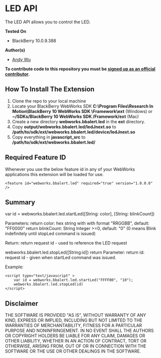 # LED API

The LED API allows you to control the LED.

**Tested On**

* BlackBerry 10.0.9.388

**Author(s)** 

* [Andy Wu](https://github.com/andywu89)            

**To contribute code to this repository you must be [signed up as an official contributor](http://blackberry.github.com/howToContribute.html).**

## How To Install The Extension

1. Clone the repo to your local machine
2. Locate your BlackBerry WebWorks SDK **C:\Program Files\Research In Motion\BlackBerry 10 WebWorks SDK <version>\Framework\ext** (Windows) or **~/SDKs/BlackBerry 10 WebWorks SDK <version>/Framework/ext** (Mac)
3. Create a new directory **webworks.bbalert.led** in the **ext** directory.
4. Copy **output/webworks.bbalert.led/ledJnext.so** to **/path/to/sdk/ext/webworks.bbalert.led/device/ledJnext.so**
5. Copy everything in **javascript_src** to **/path/to/sdk/ext/webworks.bbalert.led/**

## Required Feature ID
Whenever you use the below feature id in any of your WebWorks applications this extension will be loaded for use.

    <feature id="webworks.bbalert.led" required="true" version="1.0.0.0" />

## Summary

var id = webworks.bbalert.led.startLed([String: color], [String: blinkCount])

Parameters:  return
color: hex string with with format "RRGGBB", default: "FF0000"  return
blinkCount: String Integer >=0, default: "0" (0 means Blink indefinitely until stopLed command is issued)

Return:  return
request id - used to reference the LED request

webworks.bbalert.led.stopLed([String:id])  return
Parameter:  return
id: request id - given when startLed command was issued.
	
Example:

	<script type="text/javascript" >
		var id = webworks.bbalert.led.startLed("FFFF00", "10");
		webworks.bbalert.led.stopLed(id)
	</script>

## Disclaimer

THE SOFTWARE IS PROVIDED "AS IS", WITHOUT WARRANTY OF ANY KIND, EXPRESS OR IMPLIED, INCLUDING BUT NOT LIMITED TO THE WARRANTIES OF MERCHANTABILITY, FITNESS FOR A PARTICULAR PURPOSE AND NONINFRINGEMENT. IN NO EVENT SHALL THE AUTHORS OR COPYRIGHT HOLDERS BE LIABLE FOR ANY CLAIM, DAMAGES OR OTHER LIABILITY, WHETHER IN AN ACTION OF CONTRACT, TORT OR OTHERWISE, ARISING FROM, OUT OF OR IN CONNECTION WITH THE SOFTWARE OR THE USE OR OTHER DEALINGS IN THE SOFTWARE.